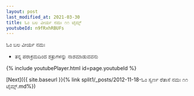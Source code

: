 ```yaml
---
layout: post
last_modified_at: 2021-03-30
title: ಓಂ ಬಲ ವೀರ್ಯ ನಮಃ ೧೧ ಟೈಮ್ಸ್
youtubeId: n9fRxhRBUFs
---
```

 
 
 ಓಂ ಬಲ ವೀರ್ಯ ನಮಃ  
 
 -  ತನ್ನ ಪರಾಕ್ರಮದಿಂದ ಶತ್ರುಗಳನ್ನು ನಾಶಮಾಡುವವನು 
 
  
 
  
 
 
 
 
 
 


{% include youtubePlayer.html id=page.youtubeId %}
 
[Next]({{ site.baseurl }}{% link  split1/_posts/2012-11-18-ಓಂ ಸ್ವರ್ಣ ರೆತಾಸೆ ನಮಃ ೧೧ ಟೈಮ್ಸ್.md%})
 
